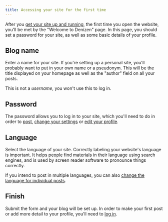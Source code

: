 ```yaml
---
title: Accessing your site for the first time
---
```


After you [get your site up and running](/about/install),
the first time you open the website,
you'll be met by the "Welcome to Denizen" page.
In this page, you should set a password for your site,
as well as some basic details of your profile.


##      Blog name

Enter a name for your site. If you're setting up a personal site,
you'll probably want to put in your own name or a pseudonym.
This will be the title displayed on your homepage
as well as the "author" field on all your posts.

This is not a _username_, you won't use this to log in.


##      Password

The password allows you to log in to your site,
which you'll need to do in order to [post], [change your settings] or [edit your profile].


##      Language

Select the language of your site.
Correctly labeling your website's language is important.
It helps people find materials in their language using search engines,
and is used by screen reader software to pronounce things correctly.

If you intend to post in multiple languages,
you can also [change the language for individual posts].


##      Finish

Submit the form and your blog will be set up.
In order to make your first post or add more detail to your profile,
you'll need to [log in].


[post]: /about/posting
[change your settings]: /about/settings
[edit your profile]: /about/profile
[change the language for individual posts]: /about/posting#language
[log in]: /about/login
